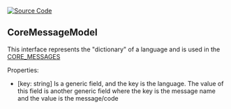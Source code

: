 [![Source Code](https://img.shields.io/badge/Source%20Code-black?logo=TypeScript&style=for-the-badge)](src/main/core/shared/model/core-message.model.ts)

## CoreMessageModel

This interface represents the "dictionary" of a language and is used in the [CORE_MESSAGES](documentation/the-way/core/shared/model/core-message-model.md)

Properties:

 - \[key: string] Is a generic field, and the key is the language. The value of this field is another generic field where the key is the message name and the value is the message/code